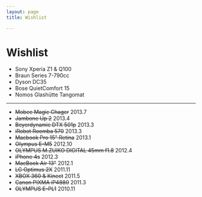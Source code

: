```yaml
---
layout: page
title: Wishlist

---
```


<h1 class="pagetitle">Wishlist</h1>
<div id="content">
	<div class="body">
		<ul class="wishlist">
			<li>Sony Xperia Z1 &amp; Q100</li>
			<li>Braun Series 7-790cc</li>
			<li>Dyson DC35</li>
			<li>Bose QuietComfort 15</li>
			<li>Nomos Glashütte Tangomat</li>
		</ul>
		<hr>
		<ul class="wishlist wishlist-done">
			<li><del>Mobee Magic Chager</del> 2013.7</li>
			<li><del>Jambone Up 2</del> 2013.4</li>
			<li><del>Beyerdynamic DTX 501p</del> 2013.3</li>
			<li><del>iRobot Roomba 570</del> 2013.3</li>
			<li><del>Macbook Pro 15" Retina</del> 2013.1</li>
			<li><del>Olympus E-M5</del> 2012.10</li>
			<li><del>OLYMPUS M.ZUIKO DIGITAL 45mm f1.8</del> 2012.4</li>
			<li><del>iPhone 4s</del> 2012.3</li>
			<li><del>MacBook Air 13"</del> 2012.1</li>
			<li><del>LG Optimus 2X</del> 2011.11</li>
			<li><del>XBOX 360 &amp; Kinect</del> 2011.5</li>
			<li><del>Canon PIXMA iP4880</del> 2011.3</li>
			<li><del>OLYMPUS E-PL1</del> 2010.11</li>
		</ul>
	</div>
</div>